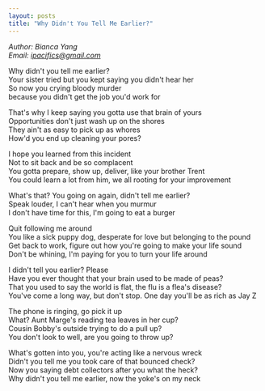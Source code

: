 ```yaml
---
layout: posts
title: "Why Didn't You Tell Me Earlier?"
---
```

*Author: Bianca Yang*<br>
*Email: <a href="mailto:ipacifics@gmail.com?subject=Hello from the XDRT Blog">ipacifics@gmail.com</a>*<br>

Why didn't you tell me earlier?<br>
Your sister tried but you kept saying you didn't hear her<br>
So now you crying bloody murder<br>
because you didn't get the job you'd work for<br>

That's why I keep saying you gotta use that brain of yours<br>
Opportunities don't just wash up on the shores<br>
They ain't as easy to pick up as whores<br>
How'd you end up cleaning your pores?<br>

I hope you learned from this incident<br>
Not to sit back and be so complacent<br>
You gotta prepare, show up, deliver, like your brother Trent<br>
You could learn a lot from him, we all rooting for your improvement<br>

What's that? You going on again, didn't tell me earlier?<br>
Speak louder, I can't hear when you murmur<br>
I don't have time for this, I'm going to eat a burger<br>

Quit following me around<br>
You like a sick puppy dog, desperate for love but belonging to the pound<br>
Get back to work, figure out how you're going to make your life sound<br>
Don't be whining, I'm paying for you to turn your life around<br>

I didn't tell you earlier? Please<br>
Have you ever thought that your brain used to be made of peas?<br>
That you used to say the world is flat, the flu is a flea's disease?<br>
You've come a long way, but don't stop. One day you'll be as rich as Jay Z<br>

The phone is ringing, go pick it up<br>
What? Aunt Marge's reading tea leaves in her cup?<br>
Cousin Bobby's outside trying to do a pull up?<br>
You don't look to well, are you going to throw up?<br>

What's gotten into you, you're acting like a nervous wreck<br>
Didn't you tell me you took care of that bounced check?<br>
Now you saying debt collectors after you what the heck?<br>
Why didn't you tell me earlier, now the yoke's on my neck<br>

